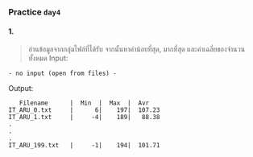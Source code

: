 ### Practice `day4`
#### 1. 
> อ่านข้อมูลจากกลุ่มไฟล์ที่ได้รับ จากนั้นหาค่าน้อยที่สุด, มากที่สุด และค่าเฉลี่ยของจำนวนทั้งหมด
Input:
```
- no input (open from files) -
```
Output:
```
   Filename      |  Min  |  Max  |  Avr
IT_ARU_0.txt     |      6|    197|  107.23
IT_ARU_1.txt     |     -4|    189|   88.38
.
.
.
IT_ARU_199.txt   |     -1|    194|  101.71


```
<br/>
<br/>

    
